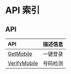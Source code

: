 # API 索引

## API

| API | 描述信息 |
|:---|:---|
|[GetMobile](api/unvs-api/get_mobile)|一键登录|
|[VerifyMobile](api/unvs-api/verify_mobile)|号码检测|

